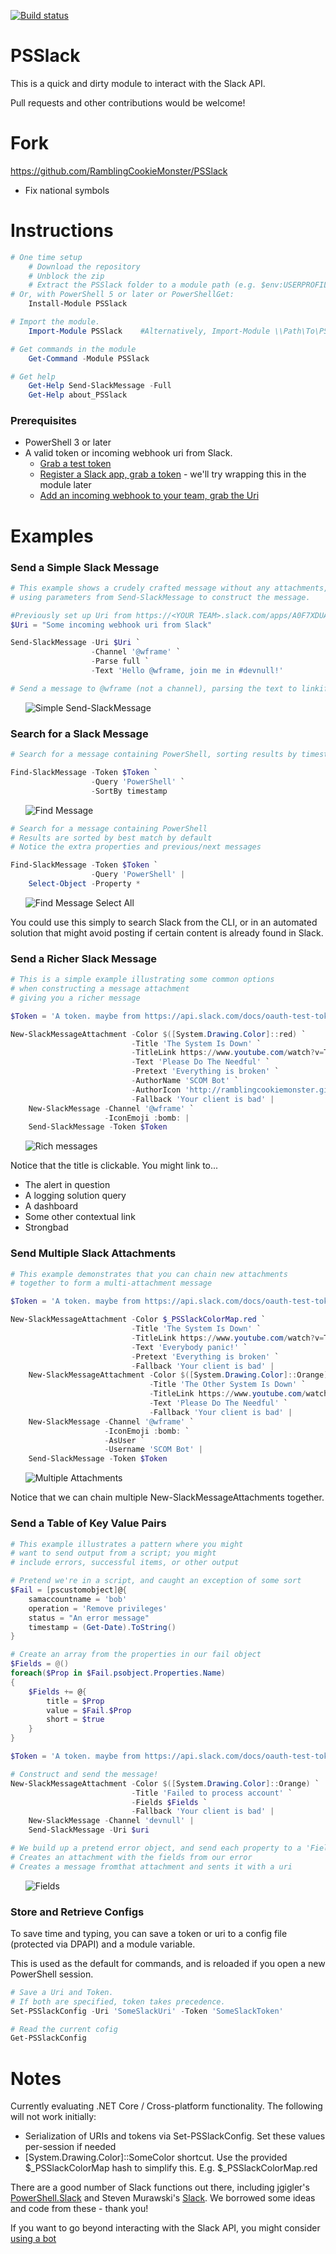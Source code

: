 [![Build status](https://ci.appveyor.com/api/projects/status/kuxiy9m0g19g04o0?svg=true)](https://ci.appveyor.com/project/RamblingCookieMonster/psslack)

PSSlack
=============

This is a quick and dirty module to interact with the Slack API.

Pull requests and other contributions would be welcome!

# Fork

https://github.com/RamblingCookieMonster/PSSlack

- Fix national symbols

# Instructions

```powershell
# One time setup
    # Download the repository
    # Unblock the zip
    # Extract the PSSlack folder to a module path (e.g. $env:USERPROFILE\Documents\WindowsPowerShell\Modules\)
# Or, with PowerShell 5 or later or PowerShellGet:
    Install-Module PSSlack

# Import the module.
    Import-Module PSSlack    #Alternatively, Import-Module \\Path\To\PSSlack

# Get commands in the module
    Get-Command -Module PSSlack

# Get help
    Get-Help Send-SlackMessage -Full
    Get-Help about_PSSlack
```

### Prerequisites

* PowerShell 3 or later
* A valid token or incoming webhook uri from Slack.
  * [Grab a test token](https://api.slack.com/docs/oauth-test-tokens)
  * [Register a Slack app, grab a token](https://api.slack.com/docs/oauth) - we'll try wrapping this in the module later
  * [Add an incoming webhook to your team, grab the Uri](https://my.slack.com/services/new/incoming-webhook/)

# Examples

### Send a Simple Slack Message

```powershell
# This example shows a crudely crafted message without any attachments,
# using parameters from Send-SlackMessage to construct the message.

#Previously set up Uri from https://<YOUR TEAM>.slack.com/apps/A0F7XDUAZ
$Uri = "Some incoming webhook uri from Slack"

Send-SlackMessage -Uri $Uri `
                  -Channel '@wframe' `
                  -Parse full `
                  -Text 'Hello @wframe, join me in #devnull!'

# Send a message to @wframe (not a channel), parsing the text to linkify usernames and channels
```

&nbsp;&nbsp;&nbsp;&nbsp;&nbsp;&nbsp;![Simple Send-SlackMessage](/Media/SimpleMessage.png)

### Search for a Slack Message

```powershell
# Search for a message containing PowerShell, sorting results by timestamp

Find-SlackMessage -Token $Token `
                  -Query 'PowerShell' `
                  -SortBy timestamp
```

&nbsp;&nbsp;&nbsp;&nbsp;&nbsp;&nbsp;![Find Message](/Media/FindMessage.png)

```powershell
# Search for a message containing PowerShell
# Results are sorted by best match by default
# Notice the extra properties and previous/next messages

Find-SlackMessage -Token $Token `
                  -Query 'PowerShell' |
    Select-Object -Property *
```

&nbsp;&nbsp;&nbsp;&nbsp;&nbsp;&nbsp;![Find Message Select All](/Media/FindMessageSelect.png)

You could use this simply to search Slack from the CLI, or in an automated solution that might avoid posting if certain content is already found in Slack.

### Send a Richer Slack Message

```powershell
# This is a simple example illustrating some common options
# when constructing a message attachment
# giving you a richer message

$Token = 'A token. maybe from https://api.slack.com/docs/oauth-test-tokens'

New-SlackMessageAttachment -Color $([System.Drawing.Color]::red) `
                           -Title 'The System Is Down' `
                           -TitleLink https://www.youtube.com/watch?v=TmpRs7xN06Q `
                           -Text 'Please Do The Needful' `
                           -Pretext 'Everything is broken' `
                           -AuthorName 'SCOM Bot' `
                           -AuthorIcon 'http://ramblingcookiemonster.github.io/images/tools/wrench.png' `
                           -Fallback 'Your client is bad' |
    New-SlackMessage -Channel '@wframe' `
                     -IconEmoji :bomb: |
    Send-SlackMessage -Token $Token
```

&nbsp;&nbsp;&nbsp;&nbsp;&nbsp;&nbsp;![Rich messages](/Media/RichMessage.png)

Notice that the title is clickable.  You might link to...

* The alert in question
* A logging solution query
* A dashboard
* Some other contextual link
* Strongbad

### Send Multiple Slack Attachments

```powershell
# This example demonstrates that you can chain new attachments
# together to form a multi-attachment message

$Token = 'A token. maybe from https://api.slack.com/docs/oauth-test-tokens'

New-SlackMessageAttachment -Color $_PSSlackColorMap.red `
                           -Title 'The System Is Down' `
                           -TitleLink https://www.youtube.com/watch?v=TmpRs7xN06Q `
                           -Text 'Everybody panic!' `
                           -Pretext 'Everything is broken' `
                           -Fallback 'Your client is bad' |
    New-SlackMessageAttachment -Color $([System.Drawing.Color]::Orange) `
                               -Title 'The Other System Is Down' `
                               -TitleLink https://www.youtube.com/watch?v=TmpRs7xN06Q `
                               -Text 'Please Do The Needful' `
                               -Fallback 'Your client is bad' |
    New-SlackMessage -Channel '@wframe' `
                     -IconEmoji :bomb: `
                     -AsUser `
                     -Username 'SCOM Bot' |
    Send-SlackMessage -Token $Token
```

&nbsp;&nbsp;&nbsp;&nbsp;&nbsp;&nbsp;![Multiple Attachments](/Media/MultiAttachments.png)

Notice that we can chain multiple New-SlackMessageAttachments together.

### Send a Table of Key Value Pairs

```powershell
# This example illustrates a pattern where you might
# want to send output from a script; you might
# include errors, successful items, or other output

# Pretend we're in a script, and caught an exception of some sort
$Fail = [pscustomobject]@{
    samaccountname = 'bob'
    operation = 'Remove privileges'
    status = "An error message"
    timestamp = (Get-Date).ToString()
}

# Create an array from the properties in our fail object
$Fields = @()
foreach($Prop in $Fail.psobject.Properties.Name)
{
    $Fields += @{
        title = $Prop
        value = $Fail.$Prop
        short = $true
    }
}

$Token = 'A token. maybe from https://api.slack.com/docs/oauth-test-tokens'

# Construct and send the message!
New-SlackMessageAttachment -Color $([System.Drawing.Color]::Orange) `
                           -Title 'Failed to process account' `
                           -Fields $Fields `
                           -Fallback 'Your client is bad' |
    New-SlackMessage -Channel 'devnull' |
    Send-SlackMessage -Uri $uri

# We build up a pretend error object, and send each property to a 'Fields' array
# Creates an attachment with the fields from our error
# Creates a message fromthat attachment and sents it with a uri
```

&nbsp;&nbsp;&nbsp;&nbsp;&nbsp;&nbsp;![Fields](/Media/Fields.png)

### Store and Retrieve Configs

To save time and typing, you can save a token or uri to a config file (protected via DPAPI) and a module variable.

This is used as the default for commands, and is reloaded if you open a new PowerShell session.

```powershell
# Save a Uri and Token.
# If both are specified, token takes precedence.
Set-PSSlackConfig -Uri 'SomeSlackUri' -Token 'SomeSlackToken'

# Read the current cofig
Get-PSSlackConfig
```

# Notes

Currently evaluating .NET Core / Cross-platform functionality.  The following will not work initially:

* Serialization of URIs and tokens via Set-PSSlackConfig.  Set these values per-session if needed
* [System.Drawing.Color]::SomeColor shortcut.  Use the provided $_PSSlackColorMap hash to simplify this.  E.g. $_PSSlackColorMap.red

There are a good number of Slack functions out there, including jgigler's [PowerShell.Slack](https://github.com/jgigler/Powershell.Slack) and Steven Murawski's [Slack](https://github.com/smurawski/Slack).  We borrowed some ideas and code from these - thank you!

If you want to go beyond interacting with the Slack API, you might consider [using a bot](http://ramblingcookiemonster.github.io/PoshBot/#references)

